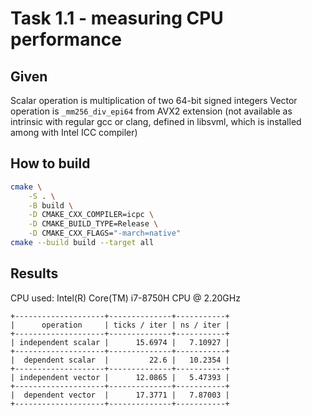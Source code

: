 # Task 1.1 - measuring CPU performance

## Given

Scalar operation is multiplication of two 64-bit signed integers
Vector operation is `_mm256_div_epi64` from AVX2 extension (not available as intrinsic with regular gcc or clang, defined in libsvml, which is installed among with Intel ICC compiler)

## How to build

```bash
cmake \
    -S . \
    -B build \
    -D CMAKE_CXX_COMPILER=icpc \
    -D CMAKE_BUILD_TYPE=Release \
    -D CMAKE_CXX_FLAGS="-march=native"
cmake --build build --target all
```

## Results

CPU used: Intel(R) Core(TM) i7-8750H CPU @ 2.20GHz

```
+--------------------+--------------+-----------+
|      operation     | ticks / iter | ns / iter |
+--------------------+--------------+-----------+
| independent scalar |      15.6974 |   7.10927 |
+--------------------+--------------+-----------+
|  dependent scalar  |         22.6 |   10.2354 |
+--------------------+--------------+-----------+
| independent vector |      12.0865 |   5.47393 |
+--------------------+--------------+-----------+
|  dependent vector  |      17.3771 |   7.87003 |
+--------------------+--------------+-----------+
```
